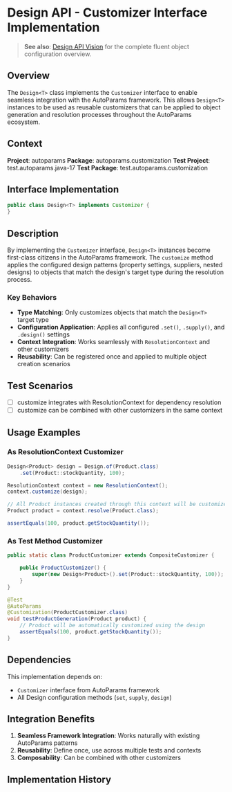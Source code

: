 # Design API - Customizer Interface Implementation

> **See also**: [Design API Vision](design-api.md) for the complete fluent object configuration overview.

## Overview

The `Design<T>` class implements the `Customizer` interface to enable seamless integration with the AutoParams framework. This allows `Design<T>` instances to be used as reusable customizers that can be applied to object generation and resolution processes throughout the AutoParams ecosystem.

## Context

**Project**: autoparams
**Package**: autoparams.customization
**Test Project**: test.autoparams.java-17
**Test Package**: test.autoparams.customization

## Interface Implementation

```java
public class Design<T> implements Customizer {
}
```

## Description

By implementing the `Customizer` interface, `Design<T>` instances become first-class citizens in the AutoParams framework. The `customize` method applies the configured design patterns (property settings, suppliers, nested designs) to objects that match the design's target type during the resolution process.

### Key Behaviors

- **Type Matching**: Only customizes objects that match the `Design<T>` target type
- **Configuration Application**: Applies all configured `.set()`, `.supply()`, and `.design()` settings
- **Context Integration**: Works seamlessly with `ResolutionContext` and other customizers
- **Reusability**: Can be registered once and applied to multiple object creation scenarios

## Test Scenarios

- [ ] customize integrates with ResolutionContext for dependency resolution
- [ ] customize can be combined with other customizers in the same context

## Usage Examples

### As ResolutionContext Customizer

```java
Design<Product> design = Design.of(Product.class)
    .set(Product::stockQuantity, 100);

ResolutionContext context = new ResolutionContext();
context.customize(design);

// All Product instances created through this context will be customized
Product product = context.resolve(Product.class);

assertEquals(100, product.getStockQuantity());
```

### As Test Method Customizer

```java
public static class ProductCustomizer extends CompositeCustomizer {

    public ProductCustomizer() {
        super(new Design<Product>().set(Product::stockQuantity, 100));
    }
}

@Test
@AutoParams
@Customization(ProductCustomizer.class)
void testProductGeneration(Product product) {
    // Product will be automatically customized using the design
    assertEquals(100, product.getStockQuantity());
}
```

## Dependencies

This implementation depends on:
- `Customizer` interface from AutoParams framework
- All Design configuration methods (`set`, `supply`, `design`)

## Integration Benefits

1. **Seamless Framework Integration**: Works naturally with existing AutoParams patterns
2. **Reusability**: Define once, use across multiple tests and contexts
3. **Composability**: Can be combined with other customizers

## Implementation History
